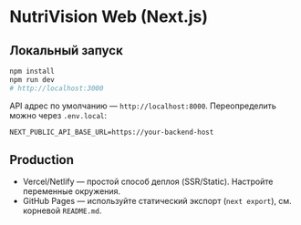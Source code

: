 # NutriVision Web (Next.js)

## Локальный запуск
```bash
npm install
npm run dev
# http://localhost:3000
```
API адрес по умолчанию — `http://localhost:8000`. Переопределить можно через `.env.local`:
```
NEXT_PUBLIC_API_BASE_URL=https://your-backend-host
```

## Production
- Vercel/Netlify — простой способ деплоя (SSR/Static). Настройте переменные окружения.
- GitHub Pages — используйте статический экспорт (`next export`), см. корневой `README.md`.
